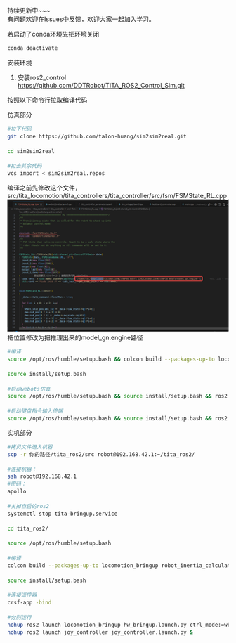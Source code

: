 持续更新中~~~  
有问题欢迎在Issues中反馈，欢迎大家一起加入学习。


若启动了conda环境先把环境关闭

```bash 
conda deactivate
```

安装环境
1. 安装ros2_control   
https://github.com/DDTRobot/TITA_ROS2_Control_Sim.git




按照以下命令行拉取编译代码  

仿真部分
```bash 
#拉下代码
git clone https://github.com/talon-huang/sim2sim2real.git

cd sim2sim2real

#拉去其余代码
vcs import < sim2sim2real.repos
```
编译之前先修改这个文件，src/tita_locomotion/tita_controllers/tita_controller/src/fsm/FSMState_RL.cpp
![alt text](/pictures/image.png)
把位置修改为把推理出来的model_gn.engine路径

```bash 
#编译
source /opt/ros/humble/setup.bash && colcon build --packages-up-to locomotion_bringup gazebo_bridge webots_bridge robot_inertia_calculator template_ros2_controller tita_controller joy_controller keyboard_controller

source install/setup.bash 

#启动webots仿真
source /opt/ros/humble/setup.bash && source install/setup.bash && ros2 launch locomotion_bringup sim_bringup.launch.py

#启动键盘指令输入终端
source /opt/ros/humble/setup.bash && source install/setup.bash && ros2 run keyboard_controller keyboard_controller_node --ros-args -r __ns:=/tita


```

实机部分
```bash 
#拷贝文件进入机器
scp -r 你的路径/tita_ros2/src robot@192.168.42.1:~/tita_ros2/

#连接机器：
ssh robot@192.168.42.1
#密码：
apollo

#关掉自启的ros2
systemctl stop tita-bringup.service

cd tita_ros2/

source /opt/ros/humble/setup.bash

#编译
colcon build --packages-up-to locomotion_bringup robot_inertia_calculator template_ros2_controller tita_controller joy_controller keyboard_controller hw_broadcaster

source install/setup.bash 

#连接遥控器
crsf-app -bind

#分别运行
nohup ros2 launch locomotion_bringup hw_bringup.launch.py ctrl_mode:=wbc &
nohup ros2 launch joy_controller joy_controller.launch.py &
```